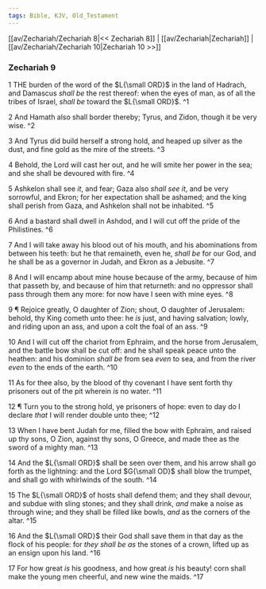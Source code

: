 ```yaml
---
tags: Bible, KJV, Old_Testament
---
```


[[av/Zechariah/Zechariah 8|<< Zechariah 8]] | [[av/Zechariah|Zechariah]] | [[av/Zechariah/Zechariah 10|Zechariah 10 >>]]

### Zechariah 9

1 THE burden of the word of the $L{\small ORD}$ in the land of Hadrach, and Damascus _shall_ _be_ the rest thereof: when the eyes of man, as of all the tribes of Israel, _shall_ _be_ toward the $L{\small ORD}$. ^1

2 And Hamath also shall border thereby; Tyrus, and Zidon, though it be very wise. ^2

3 And Tyrus did build herself a strong hold, and heaped up silver as the dust, and fine gold as the mire of the streets. ^3

4 Behold, the Lord will cast her out, and he will smite her power in the sea; and she shall be devoured with fire. ^4

5 Ashkelon shall see _it_, and fear; Gaza also _shall_ _see_ _it_, and be very sorrowful, and Ekron; for her expectation shall be ashamed; and the king shall perish from Gaza, and Ashkelon shall not be inhabited. ^5

6 And a bastard shall dwell in Ashdod, and I will cut off the pride of the Philistines. ^6

7 And I will take away his blood out of his mouth, and his abominations from between his teeth: but he that remaineth, even he, _shall_ _be_ for our God, and he shall be as a governor in Judah, and Ekron as a Jebusite. ^7

8 And I will encamp about mine house because of the army, because of him that passeth by, and because of him that returneth: and no oppressor shall pass through them any more: for now have I seen with mine eyes. ^8

9 ¶ Rejoice greatly, O daughter of Zion; shout, O daughter of Jerusalem: behold, thy King cometh unto thee: he _is_ just, and having salvation; lowly, and riding upon an ass, and upon a colt the foal of an ass. ^9

10 And I will cut off the chariot from Ephraim, and the horse from Jerusalem, and the battle bow shall be cut off: and he shall speak peace unto the heathen: and his dominion _shall_ _be_ from sea _even_ to sea, and from the river _even_ to the ends of the earth. ^10

11 As for thee also, by the blood of thy covenant I have sent forth thy prisoners out of the pit wherein _is_ no water. ^11

12 ¶ Turn you to the strong hold, ye prisoners of hope: even to day do I declare _that_ I will render double unto thee; ^12

13 When I have bent Judah for me, filled the bow with Ephraim, and raised up thy sons, O Zion, against thy sons, O Greece, and made thee as the sword of a mighty man. ^13

14 And the $L{\small ORD}$ shall be seen over them, and his arrow shall go forth as the lightning: and the Lord $G{\small OD}$ shall blow the trumpet, and shall go with whirlwinds of the south. ^14

15 The $L{\small ORD}$ of hosts shall defend them; and they shall devour, and subdue with sling stones; and they shall drink, _and_ make a noise as through wine; and they shall be filled like bowls, _and_ as the corners of the altar. ^15

16 And the $L{\small ORD}$ their God shall save them in that day as the flock of his people: for _they_ _shall_ _be_ _as_ the stones of a crown, lifted up as an ensign upon his land. ^16

17 For how great _is_ his goodness, and how great _is_ his beauty! corn shall make the young men cheerful, and new wine the maids. ^17
